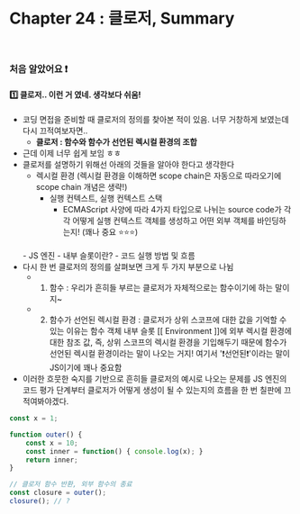 # Chapter 24 : 클로저, Summary

<br>

### 처음 알았어요 ❗️
#### 1️⃣ 클로저.. 이런 거 였네. 생각보다 쉬움!
- 코딩 면접을 준비할 때 클로저의 정의를 찾아본 적이 있음. 너무 거창하게 보였는데 다시 끄적여보자면..
    - **클로저 : 함수와 함수가 선언된 렉시컬 환경의 조합**
- 근데 이제 너무 쉽게 보임 ㅎㅎ
- 클로저를 설명하기 위해선 아래의 것들을 알아야 한다고 생각한다
    - 렉시컬 환경 (렉시컬 환경을 이해하면 scope chain은 자동으로 따라오기에 scope chain 개념은 생략!)
        - 실행 컨텍스트, 실행 컨텍스트 스택
            - ECMAScript 사양에 따라 4가지 타입으로 나뉘는 source code가 각각 어떻게 실행 컨텍스트 객체를 생성하고 어떤 외부 객체를 바인딩하는지! (꽤나 중요 ⭐️⭐️⭐️)
    <br>
    - JS 엔진
        - 내부 슬롯이란?
        - 코드 실행 방법 및 흐름
- 다시 한 번 클로저의 정의를 살펴보면 크게 두 가지 부분으로 나뉨
    - 1. 함수 : 우리가 흔히들 부르는 클로저가 자체적으로는 함수이기에 하는 말이지~
    - 2. 함수가 선언된 렉시컬 환경 : 클로저가 상위 스코프에 대한 값을 기억할 수 있는 이유는 함수 객체 내부 슬롯 [[ Environment ]]에 외부 렉시컬 환경에 대한 참조 값, 즉, 상위 스코프의 렉시컬 환경을 기입해두기 때문에 함수가 선언된 렉시컬 환경이라는 말이 나오는 거지! 여기서 '❗️선언된❗️'이라는 말이 JS이기에 꽤나 중요함
- 이러한 흐뭇한 숙지를 기반으로 흔히들 클로저의 예시로 나오는 문제를 JS 엔진의 코드 평가 단계부터 클로저가 어떻게 생성이 될 수 있는지의 흐름을 한 번 칠판에 끄적여봐야겠다.
```javascript
const x = 1;

function outer() {
    const x = 10;
    const inner = function() { console.log(x); }
    return inner;
}

// 클로저 함수 반환, 외부 함수의 종료
const closure = outer();
closure(); // ?
```

<br>